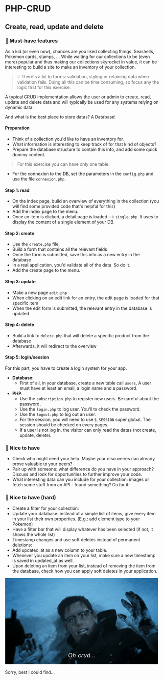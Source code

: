 # PHP-CRUD

## Create, read, update and delete

### 🌱 Must-have features

As a kid (or even now), chances are you liked collecting things. Seashells, Pokemon cards, stamps, ... While waiting for our collections to be (even more) popular and thus making our collections skyrocket in value, it can be interesting to build a site to make an inventory of your collection.

> 💡 There's a lot to forms: validation, styling or retaining data when validation fails. Doing all this can be time consuming, so focus any the logic first for this exercise.

A typical CRUD implementation allows the user or admin to create, read, update and delete data and will typically be used for any systems relying on dynamic data.

And what is the best place to store datas? A Database!

#### Preparation
- Think of a collection you'd like to have an inventory for.
- What information is interesting to keep track of for that kind of objects?
- Prepare the database structure to contain this info, and add some quick dummy content. 

> For this exercise you can have only one table. 

- For the connexion to the DB, set the parameters in the `config.php` and use the file `connexion.php`. 

#### Step 1: read
- On the index page, build an overview of everything in the collection (you will find some provided code that's helpful for this)
- Add the index page to the menu.
- Once an item is clicked, a detail page is loaded --> `single.php`. It uses to display the content of a single element of your DB.

#### Step 2: create
- Use the `create.php` file. 
- Build a form that contains all the relevant fields
- Once the form is submitted, save this info as a new entry in the database
- In a real application, you'd validate all of the data. So do it. 
- Add the create page to the menu.

#### Step 3: update
- Make a new page `edit.php`
- When clicking on an edit link for an entry, the edit page is loaded for that specific item
- When the edit form is submitted, the relevant entry in the database is updated

#### Step 4: delete
- Build a link to `delete.php` that will delete a specific product from the database
- Afterwards, it will redirect to the overview

#### Step 5: login/session
For this part, you have to create a login system for your app. 

- **Database**:
  - First of all, in your database, create a new table call `users`. A user must have at least an email, a login name and a password. 
- **PHP**:
  - Use the `subscription.php` to register new users. Be careful about the password. 
  - Use the `login.php` to log user. You'll to check the password.
  - Use the `logout.php` to log out an user. 
  - For the session, you will need to use `$_SESSION` super global. The session should be checked on every pages. 
  - If a user is not log in, the visitor can only read the datas (not create, update, delete). 


### 🌼 Nice to have
- Check who might need your help. Maybe your discoveries can already prove valuable to your peers?
- Pair up with someone: what difference do you have in your approach? Discuss and look for opportunities to further improve your code.
- What interesting data can you include for your collection: images or fetch some stuff from an API - found something? Go for it!

### 🌳 Nice to have (hard)
- Create a filter for your collection:
- Update your database: instead of a simple list of items, give every item in your list their own properties. (E.g.: add element type to your Pokemon)
- Have a filter bar that will display whatever has been selected (if not, it shows the whole list)
- Timestamp changes and use soft deletes instead of permanent deletions:
- Add updated_at as a new column to your table.
- Whenever you update an item on your list, make sure a new timestamp is saved in updated_at as well.
- Upon deleting an item from your list, instead of removing the item from the database, check how you can apply soft deletes in your application.


![crud](crud.gif)

Sorry, best I could find...

